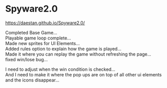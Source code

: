 # Spyware2.0

https://daestan.github.io/Spyware2.0/

Completed Base Game... <br />
Playable game loop complete... <br />
Made new sprites for UI Elements...<br />
Added rules option to explain how the game is played...<br />
Made it where you can replay the game without refreshing the page...<br />
fixed win/lose bug...<br />

I need to adjust when the win condition is checked...<br />
And I need to make it where the pop ups are on top of all other ui elements and the icons disappear...<br />

